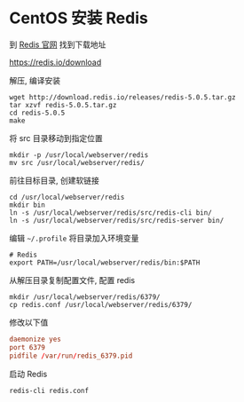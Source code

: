 # CentOS 安装 Redis

到 [Redis 官网](<https://redis.io/download>) 找到下载地址

<https://redis.io/download>



解压, 编译安装

```shell
wget http://download.redis.io/releases/redis-5.0.5.tar.gz
tar xzvf redis-5.0.5.tar.gz
cd redis-5.0.5
make
```



将 src 目录移动到指定位置

```shell
mkdir -p /usr/local/webserver/redis
mv src /usr/local/webserver/redis/
```



前往目标目录, 创建软链接

```shell
cd /usr/local/webserver/redis
mkdir bin
ln -s /usr/local/webserver/redis/src/redis-cli bin/
ln -s /usr/local/webserver/redis/src/redis-server bin/
```



编辑 `~/.profile` 将目录加入环境变量

```shell
# Redis
export PATH=/usr/local/webserver/redis/bin:$PATH
```



从解压目录复制配置文件, 配置 redis

```shell
mkdir /usr/local/webserver/redis/6379/
cp redis.conf /usr/local/webserver/redis/6379/
```

修改以下值

```conf
daemonize yes
port 6379
pidfile /var/run/redis_6379.pid
```



启动 Redis

```shell
redis-cli redis.conf
```

